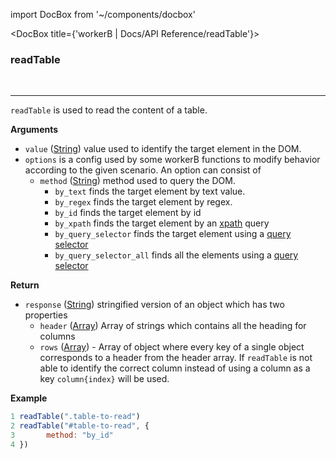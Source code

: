 import DocBox from '~/components/docbox'

<DocBox title={'workerB | Docs/API Reference/readTable'}>

### **readTable**
<br/>
<hr/>

`readTable` is used to read the content of a table.

**Arguments**

-   `value` ([String](https://developer.mozilla.org/docs/Web/JavaScript/Reference/Global_Objects/String)) value used to identify the target element in the DOM.
-   `options` is a config used by some workerB functions to modify behavior according to the given scenario. An option can consist of
    -   `method` ([String](https://developer.mozilla.org/docs/Web/JavaScript/Reference/Global_Objects/String)) method used to query the DOM.
        -   `by_text` finds the target element by text value.
        -   `by_regex` finds the target element by regex.
        -   `by_id` finds the target element by id
        -   `by_xpath` finds the target element by an [xpath](https://developer.mozilla.org/en-US/docs/Web/XPath) query
        -   `by_query_selector` finds the target element using a [query selector](https://developer.mozilla.org/en-US/docs/Web/API/Document/querySelector)
        -   `by_query_selector_all` finds all the elements using a [query selector](https://developer.mozilla.org/en-US/docs/Web/API/Document/querySelector)

**Return**

-   `response` ([String](https://developer.mozilla.org/docs/Web/JavaScript/Reference/Global_Objects/Array)) stringified version of an object which has two properties
    -   `header` ([Array](https://developer.mozilla.org/docs/Web/JavaScript/Reference/Global_Objects/Array)) Array of strings which contains all the heading for columns
    -   `rows` ([Array](https://developer.mozilla.org/en-US/docs/Web/HTTP/Status)) - Array of object where every key of a single object corresponds to a header from the header array. If `readTable` is not able to identify the correct column instead of using a column as a key `column{index}` will be used.

**Example**

```javascript
1 readTable(".table-to-read")
2 readTable("#table-to-read", {
3       method: "by_id"
4 })
```

</DocBox>

